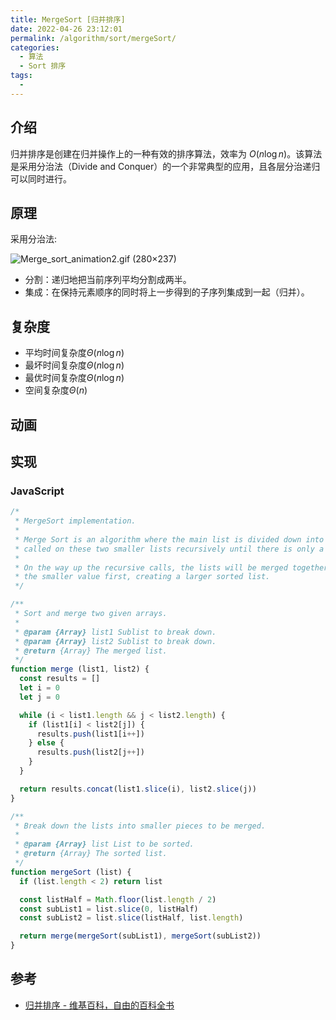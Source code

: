 ```yaml
---
title: MergeSort [归并排序]
date: 2022-04-26 23:12:01
permalink: /algorithm/sort/mergeSort/
categories:
  - 算法
  - Sort 排序
tags:
  - 
---
```


## 介绍

归并排序是创建在归并操作上的一种有效的排序算法，效率为 ${\displaystyle O(n\log n)}$。该算法是采用分治法（Divide and Conquer）的一个非常典型的应用，且各层分治递归可以同时进行。

## 原理

采用分治法:

![Merge_sort_animation2.gif (280×237)](https://upload.wikimedia.org/wikipedia/commons/c/c5/Merge_sort_animation2.gif)

- 分割：递归地把当前序列平均分割成两半。
- 集成：在保持元素顺序的同时将上一步得到的子序列集成到一起（归并）。

## 复杂度

- 平均时间复杂度$\Theta (n\log n)$
- 最坏时间复杂度$\Theta (n\log n)$
- 最优时间复杂度$\Theta (n\log n)$
- 空间复杂度$\Theta(n)$

## 动画

<Bilibili id="BV1CY4y1t7TZ" :page="4"/>

## 实现

### JavaScript

```js
/*
 * MergeSort implementation.
 *
 * Merge Sort is an algorithm where the main list is divided down into two half sized lists, which then have merge sort
 * called on these two smaller lists recursively until there is only a sorted list of one.
 *
 * On the way up the recursive calls, the lists will be merged together inserting
 * the smaller value first, creating a larger sorted list.
 */

/**
 * Sort and merge two given arrays.
 *
 * @param {Array} list1 Sublist to break down.
 * @param {Array} list2 Sublist to break down.
 * @return {Array} The merged list.
 */
function merge (list1, list2) {
  const results = []
  let i = 0
  let j = 0

  while (i < list1.length && j < list2.length) {
    if (list1[i] < list2[j]) {
      results.push(list1[i++])
    } else {
      results.push(list2[j++])
    }
  }

  return results.concat(list1.slice(i), list2.slice(j))
}

/**
 * Break down the lists into smaller pieces to be merged.
 *
 * @param {Array} list List to be sorted.
 * @return {Array} The sorted list.
 */
function mergeSort (list) {
  if (list.length < 2) return list

  const listHalf = Math.floor(list.length / 2)
  const subList1 = list.slice(0, listHalf)
  const subList2 = list.slice(listHalf, list.length)

  return merge(mergeSort(subList1), mergeSort(subList2))
}
```

## 参考

- [归并排序 - 维基百科，自由的百科全书](https://zh.wikipedia.org/wiki/%E5%BD%92%E5%B9%B6%E6%8E%92%E5%BA%8F)